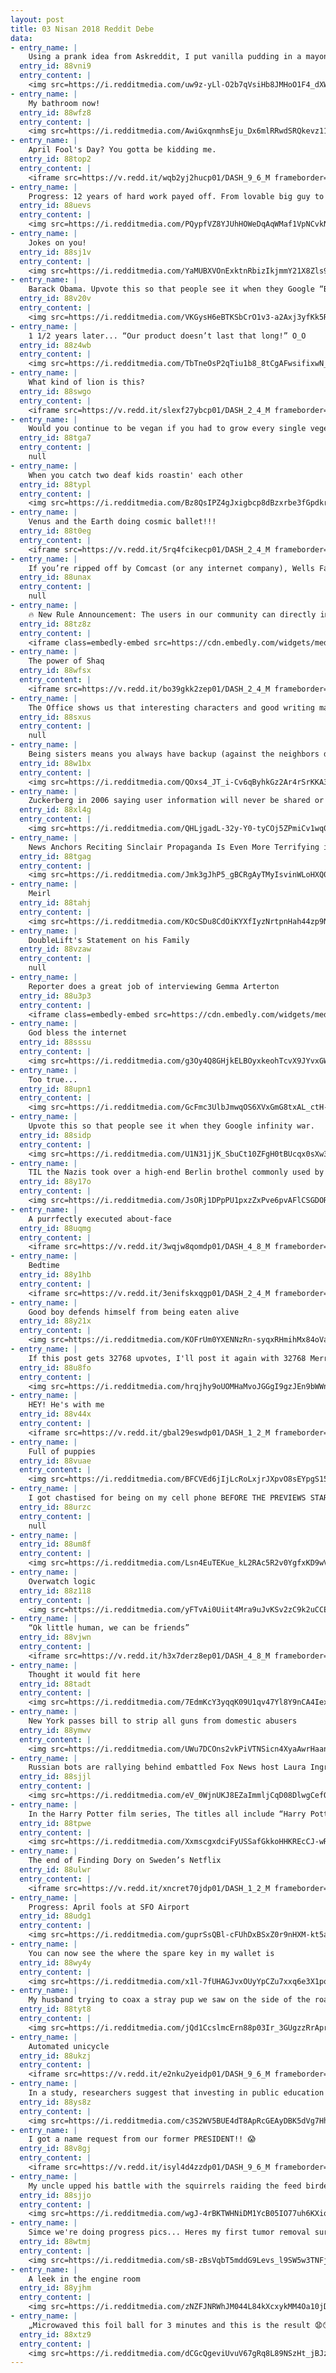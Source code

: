 ```yaml
---
layout: post
title: 03 Nisan 2018 Reddit Debe
data:
- entry_name: |
    Using a prank idea from Askreddit, I put vanilla pudding in a mayonnaise jar. My kids were horrified as I ate it while watching them open their Easter presents.
  entry_id: 88vni9
  entry_content: |
    <img src=https://i.redditmedia.com/uw9z-yLl-O2b7qVsiHb8JMHoO1F4_dXWIBzeAHsJeeo.jpg?s=8d458fd27827ba4fe9a58bbfe20166bf frameborder=0>
- entry_name: |
    My bathroom now!
  entry_id: 88wfz8
  entry_content: |
    <img src=https://i.redditmedia.com/AwiGxqnmhsEju_Dx6mlRRwdSRQkevz11NJIkzrJ9jR0.jpg?s=4875b923be536be4e6498e63f56be43e frameborder=0>
- entry_name: |
    April Fool's Day? You gotta be kidding me.
  entry_id: 88top2
  entry_content: |
    <iframe src=https://v.redd.it/wqb2yj2hucp01/DASH_9_6_M frameborder=0></iframe>
- entry_name: |
    Progress: 12 years of hard work payed off. From lovable big guy to heartthrob.
  entry_id: 88uevs
  entry_content: |
    <img src=https://i.redditmedia.com/PQypfVZ8YJUhHOWeDqAqWMaf1VpNCvkNGFFgivGgOwo.jpg?s=17305727eb1270fba57f116b1c208154 frameborder=0>
- entry_name: |
    Jokes on you!
  entry_id: 88sj1v
  entry_content: |
    <img src=https://i.redditmedia.com/YaMUBXVOnExktnRbizIkjmmY21X8Zls9e5k7eDco1VM.jpg?s=94a04931fcf7bc933f8975707bb34616 frameborder=0>
- entry_name: |
    Barack Obama. Upvote this so that people see it when they Google “Barack Obama”.
  entry_id: 88v20v
  entry_content: |
    <img src=https://i.redditmedia.com/VKGysH6eBTKSbCrO1v3-a2Axj3yfKk5Rx-SxPWjTmEA.jpg?s=fb9ffb8dfee61faeee0369d6b135ae06 frameborder=0>
- entry_name: |
    1 1/2 years later... “Our product doesn’t last that long!” O_O
  entry_id: 88z4wb
  entry_content: |
    <img src=https://i.redditmedia.com/TbTneOsP2qTiu1b8_8tCgAFwsifixwN_r7V9tK4I35U.jpg?s=712ed29e34e8d37682924cbfe954f7f7 frameborder=0>
- entry_name: |
    What kind of lion is this?
  entry_id: 88swgo
  entry_content: |
    <iframe src=https://v.redd.it/slexf27ybcp01/DASH_2_4_M frameborder=0></iframe>
- entry_name: |
    Would you continue to be vegan if you had to grow every single vegetable you wanted to eat? Why or why not?
  entry_id: 88tga7
  entry_content: |
    null
- entry_name: |
    When you catch two deaf kids roastin' each other
  entry_id: 88typl
  entry_content: |
    <img src=https://i.redditmedia.com/Bz8QsIPZ4gJxigbcp8dBzxrbe3fGpdkrS016Mvyzzi0.gif?fm=jpg&s=3221f0b8957d455c8308bd6119cbc392 frameborder=0>
- entry_name: |
    Venus and the Earth doing cosmic ballet!!!
  entry_id: 88t0eg
  entry_content: |
    <iframe src=https://v.redd.it/5rq4fcikecp01/DASH_2_4_M frameborder=0></iframe>
- entry_name: |
    If you’re ripped off by Comcast (or any internet company), Wells Fargo (or any bank/student lender), or Aetna (or any health insurance company), here’s how to get your money back.
  entry_id: 88unax
  entry_content: |
    null
- entry_name: |
    🔥 New Rule Announcement: The users in our community can directly impact the planet to preserve the nature we love, so from now on to post in /r/NatureIsFuckingLit users must first post proof verifying they have picked up a piece of trash outside. 🔥
  entry_id: 88tz8z
  entry_content: |
    <iframe class=embedly-embed src=https://cdn.embedly.com/widgets/media.html?src=https%3A%2F%2Fgfycat.com%2Fifr%2FEnragedTeemingGoosefish&url=https%3A%2F%2Fgfycat.com%2FEnragedTeemingGoosefish&image=https%3A%2F%2Fthumbs.gfycat.com%2FEnragedTeemingGoosefish-size_restricted.gif&key=522baf40bd3911e08d854040d3dc5c07&type=text%2Fhtml&schema=gfycat width=600 height=338 scrolling=no frameborder=0 allowfullscreen></iframe>
- entry_name: |
    The power of Shaq
  entry_id: 88wfsx
  entry_content: |
    <iframe src=https://v.redd.it/bo39gkk2zep01/DASH_2_4_M frameborder=0></iframe>
- entry_name: |
    The Office shows us that interesting characters and good writing matter much more than a good setting.
  entry_id: 88sxus
  entry_content: |
    null
- entry_name: |
    Being sisters means you always have backup (against the neighbors dog)
  entry_id: 88w1bx
  entry_content: |
    <img src=https://i.redditmedia.com/QOxs4_JT_i-Cv6qByhkGz2Ar4rSrKKA31ijX4nExWMQ.jpg?s=057ed4e3a6879efb73a3b4394da9c377 frameborder=0>
- entry_name: |
    Zuckerberg in 2006 saying user information will never be shared or sold unless the users asked for it to be shared with some party
  entry_id: 88xl4g
  entry_content: |
    <img src=https://i.redditmedia.com/QHLjgadL-32y-Y0-tyCOj5ZPmiCv1wq0nd5U5_cmZWQ.jpg?s=69ffc28aa1fd96998d9f725968d0b580 frameborder=0>
- entry_name: |
    News Anchors Reciting Sinclair Propaganda Is Even More Terrifying in Unison
  entry_id: 88tgag
  entry_content: |
    <img src=https://i.redditmedia.com/Jmk3gJhP5_gBCRgAyTMyIsvinWLoHXQ0QM2OEzgkGRs.jpg?s=64b93deb3f5aa54e628dccb689eb99a6 frameborder=0>
- entry_name: |
    Meirl
  entry_id: 88tahj
  entry_content: |
    <img src=https://i.redditmedia.com/KOcSDu8CdOiKYXfIyzNrtpnHah44zp9NeUrfWNqYJxQ.jpg?s=c47a15bf6c5b740b1f7a6ce893d19724 frameborder=0>
- entry_name: |
    DoubleLift's Statement on his Family
  entry_id: 88vzaw
  entry_content: |
    null
- entry_name: |
    Reporter does a great job of interviewing Gemma Arterton
  entry_id: 88u3p3
  entry_content: |
    <iframe class=embedly-embed src=https://cdn.embedly.com/widgets/media.html?src=https%3A%2F%2Fgfycat.com%2Fifr%2FTestyMetallicArrowcrab&url=https%3A%2F%2Fgfycat.com%2FTestyMetallicArrowcrab&image=https%3A%2F%2Fthumbs.gfycat.com%2FTestyMetallicArrowcrab-size_restricted.gif&key=2aa3c4d5f3de4f5b9120b660ad850dc9&type=text%2Fhtml&schema=gfycat width=600 height=337 scrolling=no frameborder=0 allowfullscreen></iframe>
- entry_name: |
    God bless the internet
  entry_id: 88sssu
  entry_content: |
    <img src=https://i.redditmedia.com/g3Oy4Q8GHjkELBOyxkeohTcvX9JYvxGWGzWgKBNC248.jpg?s=c5f4c5f383c609c8125ccf4187e5a1e2 frameborder=0>
- entry_name: |
    Too true...
  entry_id: 88upn1
  entry_content: |
    <img src=https://i.redditmedia.com/GcFmc3UlbJmwqOS6XVxGmG8txAL_ctH-in_R9qtkASI.jpg?s=b31bad057f59035fc81736b64f0fdf7f frameborder=0>
- entry_name: |
    Upvote this so that people see it when they Google infinity war.
  entry_id: 88sidp
  entry_content: |
    <img src=https://i.redditmedia.com/U1N31jjK_SbuCt10ZFgH0tBUcqx0sXw3CM4pkdYC1KE.jpg?s=e560a29144cd665aa17277e677536e72 frameborder=0>
- entry_name: |
    TIL the Nazis took over a high-end Berlin brothel commonly used by prominent Germans and foreign dignitaries, replaced all the prostitutes with spies, and continued business until a British air raid demolished the building in 1942
  entry_id: 88y17o
  entry_content: |
    <img src=https://i.redditmedia.com/JsORj1DPpPU1pxzZxPve6pvAFlCSGDORjtT1wrgQ5Xc.jpg?s=ad510d3ca248852ea2f2c981ee475a3a frameborder=0>
- entry_name: |
    A purrfectly executed about-face
  entry_id: 88uqmg
  entry_content: |
    <iframe src=https://v.redd.it/3wqjw8qomdp01/DASH_4_8_M frameborder=0></iframe>
- entry_name: |
    Bedtime
  entry_id: 88y1hb
  entry_content: |
    <iframe src=https://v.redd.it/3enifskxqgp01/DASH_2_4_M frameborder=0></iframe>
- entry_name: |
    Good boy defends himself from being eaten alive
  entry_id: 88y21x
  entry_content: |
    <img src=https://i.redditmedia.com/KOFrUm0YXENNzRn-syqxRHmihMx84oVaGsKP8mHQc5o.gif?fm=jpg&s=26538c2d2f4153f58828c64de39e8274 frameborder=0>
- entry_name: |
    If this post gets 32768 upvotes, I'll post it again with 32768 Merrills.
  entry_id: 88u8fo
  entry_content: |
    <img src=https://i.redditmedia.com/hrqjhy9oUOMHaMvoJGGgI9gzJEn9bWWnn8btykK0Fog.png?s=8183a25f99b3f4dab2026853bb8befa6 frameborder=0>
- entry_name: |
    HEY! He's with me
  entry_id: 88v44x
  entry_content: |
    <iframe src=https://v.redd.it/gbal29eswdp01/DASH_1_2_M frameborder=0></iframe>
- entry_name: |
    Full of puppies
  entry_id: 88vuae
  entry_content: |
    <img src=https://i.redditmedia.com/BFCVEd6jIjLcRoLxjrJXpvO8sEYpgS15qlMuIId61-A.jpg?s=4626d5c10c4ce2ae981253705de39d1e frameborder=0>
- entry_name: |
    I got chastised for being on my cell phone BEFORE THE PREVIEWS STARTED!
  entry_id: 88urzc
  entry_content: |
    null
- entry_name: |
  entry_id: 88um8f
  entry_content: |
    <img src=https://i.redditmedia.com/Lsn4EuTEKue_kL2RAc5R2v0YgfxKD9wVQZdHcb-KnQc.jpg?s=ea7aee6b8acf22d8ce19a1691cbf3876 frameborder=0>
- entry_name: |
    Overwatch logic
  entry_id: 88z118
  entry_content: |
    <img src=https://i.redditmedia.com/yFTvAi0Uiit4Mra9uJvKSv2zC9k2uCCELSnLVM1KIJ0.jpg?s=a724f8e9b8c3932a0d27ec2011605c36 frameborder=0>
- entry_name: |
    “Ok little human, we can be friends”
  entry_id: 88vjwn
  entry_content: |
    <iframe src=https://v.redd.it/h3x7derz8ep01/DASH_4_8_M frameborder=0></iframe>
- entry_name: |
    Thought it would fit here
  entry_id: 88tadt
  entry_content: |
    <img src=https://i.redditmedia.com/7EdmKcY3yqqK09U1qv47Yl8Y9nCA4IexzluNLbIjii0.jpg?s=f495c10bc36456bea90a54fe03a00ba1 frameborder=0>
- entry_name: |
    New York passes bill to strip all guns from domestic abusers
  entry_id: 88ymwv
  entry_content: |
    <img src=https://i.redditmedia.com/UWu7DCOns2vkPiVTNSicn4XyaAwrHaanCadtGJYpyU8.jpg?s=1f256c09fecf8b165cd82b2c722c4cf5 frameborder=0>
- entry_name: |
    Russian bots are rallying behind embattled Fox News host Laura Ingraham as advertisers dump her show -- A website that monitors Russia's disinformation campaign found that @ingrahamangle, @davidhogg11, and @foxnews were among the top six Twitter handles that Russia-linked accounts have tweeted at
  entry_id: 88sjjl
  entry_content: |
    <img src=https://i.redditmedia.com/eV_0WjnUKJ8EZaImmljCqD08DlwgCefQuOrTK1fumWo.jpg?s=7596eb67f3c5d98c1f6f3f81f03f7cf9 frameborder=0>
- entry_name: |
    In the Harry Potter film series, The titles all include “Harry Potter” this is a subtle nod to the name of Harry Potter the main character of the series.
  entry_id: 88tpwe
  entry_content: |
    <img src=https://i.redditmedia.com/XxmscgxdciFyUSSafGkkoHHKREcCJ-wRZC6b8PZrjDo.jpg?s=c0d67d6287f447390fe1150241550b17 frameborder=0>
- entry_name: |
    The end of Finding Dory on Sweden’s Netflix
  entry_id: 88ulwr
  entry_content: |
    <iframe src=https://v.redd.it/xncret70jdp01/DASH_1_2_M frameborder=0></iframe>
- entry_name: |
    Progress: April fools at SFO Airport
  entry_id: 88udg1
  entry_content: |
    <img src=https://i.redditmedia.com/guprSsQBl-cFUhDxBSxZ0r9nHXM-kt5aG5msYfo8SyY.jpg?s=88db04f261634ef5247618236f077d1a frameborder=0>
- entry_name: |
    You can now see the where the spare key in my wallet is
  entry_id: 88wy4y
  entry_content: |
    <img src=https://i.redditmedia.com/x1l-7fUHAGJvxOUyYpCZu7xxq6e3X1pqZ8GbMm0_nVY.jpg?s=148739b27c7cb39bc9b4b81d5e41a149 frameborder=0>
- entry_name: |
    My husband trying to coax a stray pup we saw on the side of the road to trust him enough for a collar+leash. We figured showing belly would help.
  entry_id: 88tyt8
  entry_content: |
    <img src=https://i.redditmedia.com/jQd1CcslmcErn88p03Ir_3GUgzzRrAprU-Tivz6HzyA.jpg?s=30f14a0187d44a958808115ffdc83802 frameborder=0>
- entry_name: |
    Automated unicycle
  entry_id: 88ukzj
  entry_content: |
    <iframe src=https://v.redd.it/e2nku2yeidp01/DASH_9_6_M frameborder=0></iframe>
- entry_name: |
    In a study, researchers suggest that investing in public education can lead to more upward economic mobility and lower teen pregnancy rates, as well as provide a way to ease income inequality.
  entry_id: 88ys8z
  entry_content: |
    <img src=https://i.redditmedia.com/c3S2WV5BUE4dT8ApRcGEAyDBK5dVg7HhufFqyozjFpE.jpg?s=836927528be1af69f75675da5783ae63 frameborder=0>
- entry_name: |
    I got a name request from our former PRESIDENT!! 😱
  entry_id: 88v8gj
  entry_content: |
    <iframe src=https://v.redd.it/isyl4d4zzdp01/DASH_9_6_M frameborder=0></iframe>
- entry_name: |
    My uncle upped his battle with the squirrels raiding the feed birder to the next level using...olive oil
  entry_id: 88sjjo
  entry_content: |
    <img src=https://i.redditmedia.com/wgJ-4rBKTWHNiDM1YcB05IO77uh6KXiq8vRbjOCo_uU.gif?fm=jpg&s=73d02b363b275fb9d3a6d618644ded35 frameborder=0>
- entry_name: |
    Simce we're doing progress pics... Heres my first tumor removal surgery, second, now im looking today.
  entry_id: 88wtmj
  entry_content: |
    <img src=https://i.redditmedia.com/sB-zBsVqbT5mddG9Levs_l9SW5w3TNFjaKiRCuWwgzY.jpg?s=67f929b6b2bf90ee496d74ff507f3bd6 frameborder=0>
- entry_name: |
    A leek in the engine room
  entry_id: 88yjhm
  entry_content: |
    <img src=https://i.redditmedia.com/zNZFJNRWhJM044L84kXcxykMM4Oa10jDpuBxVd_G6Tc.jpg?s=148e32a37c231a8ca5fb764a4a98134b frameborder=0>
- entry_name: |
    „Microwaved this foil ball for 3 minutes and this is the result 😧😲😱“
  entry_id: 88xtz9
  entry_content: |
    <img src=https://i.redditmedia.com/dCGcQgeviUvuV67gRq8L89NSzHt_jBJzPvZD7qAN938.jpg?s=b3a47d1d0b324dabca0560607ee67501 frameborder=0>
---
```


